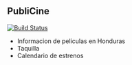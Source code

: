 ## PubliCine
[![Build Status](https://travis-ci.org/xtreemze/publicine.svg?branch=master)](https://travis-ci.org/xtreemze/publicine)

* Informacion de peliculas en Honduras
* Taquilla
* Calendario de estrenos
